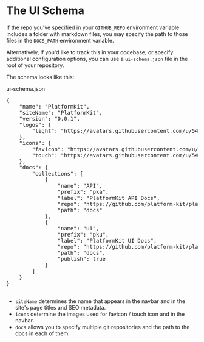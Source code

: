 # The UI Schema

If the repo you've specified in your `GITHUB_REPO` environment variable includes a folder with markdown files, you may specify the path to those files in the `DOCS_PATH` environment variable.

Alternatively, if you'd like to track this in your codebase, or specify additional configuration options, you can use a `ui-schema.json` file in the root of your repository.

The schema looks like this:

<div class="card api-schema-card bg-dark br-5">
<div class="card-header text-light"><span class="o-50">ui-schema.json</span></div>
<div class="card-body">
<pre class="text-light mb-0">
{
    "name": "PlatformKit",
    "siteName": "PlatformKit",
    "version": "0.0.1",
    "logos": {
        "light": "https://avatars.githubusercontent.com/u/54647524?v=4"
    },
    "icons": {
        "favicon": "https://avatars.githubusercontent.com/u/54647524?v=4",
        "touch": "https://avatars.githubusercontent.com/u/54647524?v=4"
    },
    "docs": {
        "collections": [
            {
                "name": "API",
                "prefix": "pka",
                "label": "PlatformKit API Docs",
                "repo": "https://github.com/platform-kit/platformkit-api",
                "path": "docs"
            },
            {                
                "name": "UI",
                "prefix": "pku",
                "label": "PlatformKit UI Docs",
                "repo": "https://github.com/platform-kit/platformkit-ui",
                "path": "docs",
                "publish": true
            }
        ]
    }
}

</pre>
</div>
</div>

- `siteName` determines the name that appears in the navbar and in the site's page titles and SEO metadata.
- `icons` determine the images used for favicon / touch icon and in the navbar.
- `docs` allows you to specify multiple git repositories and the path to the docs in each of them.